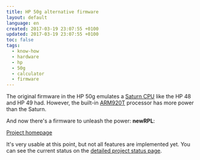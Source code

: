 ```yaml
---
title: HP 50g alternative firmware
layout: default
language: en
created: 2017-03-19 23:07:55 +0100
updated: 2017-03-19 23:07:55 +0100
toc: false
tags:
  - know-how
  - hardware
  - hp
  - 50g
  - calculator
  - firmware
---
```

The original firmware in the HP 50g emulates a [Saturn CPU](https://en.wikipedia.org/wiki/HP_Saturn)
like the HP 48 and HP 49 had. However, the built-in [ARM920T](https://en.wikipedia.org/wiki/ARM9#ARM920T)
processor has more power than the Saturn.

And now there's a firmware to unleash the power: **newRPL**:

[Project homepage](http://hpgcc3.org/projects/newrpl)

It's very usable at this point, but not all features are implemented yet. You can see the current
status on the [detailed project status page](http://hpgcc3.org/projects/newrpl/project-status/detailed-status).

